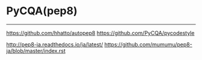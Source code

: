 # PyCQA(pep8)
---
https://github.com/hhatto/autopep8
https://github.com/PyCQA/pycodestyle


http://pep8-ja.readthedocs.io/ja/latest/
https://github.com/mumumu/pep8-ja/blob/master/index.rst
